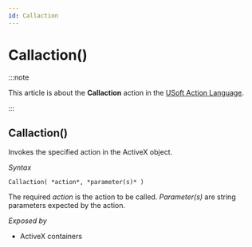 ```yaml
---
id: Callaction
---
```


# Callaction()




:::note

This article is about the **Callaction** action in the [USoft Action Language](/docs/Task_flow/Action_Language_reference/USoft_Action_Language.md).

:::

## **Callaction()**

Invokes the specified action in the ActiveX object.

*Syntax*

```
Callaction( *action*, *parameter(s)* )
```

The required *action* is the action to be called. *Parameter(s)* are string parameters expected by the action.

*Exposed by*

- ActiveX containers